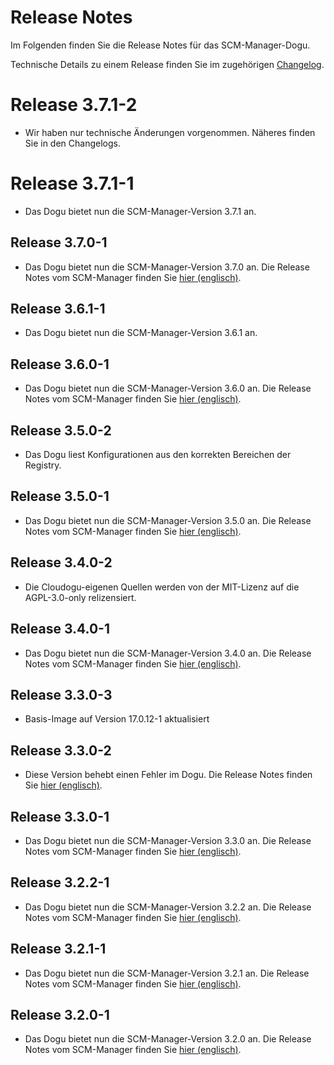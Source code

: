 # Release Notes

Im Folgenden finden Sie die Release Notes für das SCM-Manager-Dogu. 

Technische Details zu einem Release finden Sie im zugehörigen [Changelog](https://scm-manager.org/download/archive).

# Release 3.7.1-2

* Wir haben nur technische Änderungen vorgenommen. Näheres finden Sie in den Changelogs.

# Release 3.7.1-1

* Das Dogu bietet nun die SCM-Manager-Version 3.7.1 an.

## Release 3.7.0-1

* Das Dogu bietet nun die SCM-Manager-Version 3.7.0 an. Die Release Notes vom SCM-Manager finden Sie [hier (englisch)](https://scm-manager.org/blog/posts/2025-01-24-scm-manager-3-7-0/).

## Release 3.6.1-1

* Das Dogu bietet nun die SCM-Manager-Version 3.6.1 an.

## Release 3.6.0-1

* Das Dogu bietet nun die SCM-Manager-Version 3.6.0 an. Die Release Notes vom SCM-Manager finden Sie [hier (englisch)](https://scm-manager.org/blog/posts/2024-12-06-scm-manager-3-6-0/).
 
## Release 3.5.0-2

* Das Dogu liest Konfigurationen aus den korrekten Bereichen der Registry.

## Release 3.5.0-1

* Das Dogu bietet nun die SCM-Manager-Version 3.5.0 an. Die Release Notes vom SCM-Manager finden Sie [hier (englisch)](https://scm-manager.org/blog/posts/2024-10-10-scm-manager-3-5-0/).

## Release 3.4.0-2

- Die Cloudogu-eigenen Quellen werden von der MIT-Lizenz auf die AGPL-3.0-only relizensiert.

## Release 3.4.0-1

* Das Dogu bietet nun die SCM-Manager-Version 3.4.0 an. Die Release Notes vom SCM-Manager finden Sie [hier (englisch)](https://scm-manager.org/blog/posts/2024-08-21-scm-manager-3-4-0/).

## Release 3.3.0-3

* Basis-Image auf Version 17.0.12-1 aktualisiert

## Release 3.3.0-2

* Diese Version behebt einen Fehler im Dogu. Die Release Notes finden Sie [hier (englisch)](https://github.com/cloudogu/scm/releases/tag/3.3.0-2).

## Release 3.3.0-1

* Das Dogu bietet nun die SCM-Manager-Version 3.3.0 an. Die Release Notes vom SCM-Manager finden Sie [hier (englisch)](https://scm-manager.org/blog/posts/2024-07-08-scm-manager-3-3-0/).

## Release 3.2.2-1

* Das Dogu bietet nun die SCM-Manager-Version 3.2.2 an. Die Release Notes vom SCM-Manager finden Sie [hier (englisch)](https://scm-manager.org/download/3.2.2/#changelog).

## Release 3.2.1-1

* Das Dogu bietet nun die SCM-Manager-Version 3.2.1 an. Die Release Notes vom SCM-Manager finden Sie [hier (englisch)](https://scm-manager.org/download/3.2.1/#changelog).

## Release 3.2.0-1

* Das Dogu bietet nun die SCM-Manager-Version 3.2.0 an. Die Release Notes vom SCM-Manager finden Sie [hier (englisch)](https://scm-manager.org/blog/posts/2024-05-23-scm-manager-3-2-0/).
